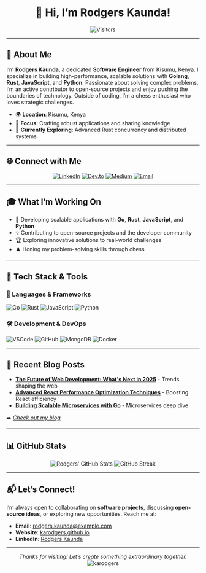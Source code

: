 <div align="center">
  <h1>👋 Hi, I’m Rodgers Kaunda!</h1>
  <img src="https://visitor-badge.laobi.icu/badge?page_id=karodgers.karodgers" alt="Visitors">
</div>

---

## 🚀 About Me
I’m **Rodgers Kaunda**, a dedicated **Software Engineer** from Kisumu, Kenya. I specialize in building high-performance, scalable solutions with **Golang**, **Rust**, **JavaScript**, and **Python**. Passionate about solving complex problems, I’m an active contributor to open-source projects and enjoy pushing the boundaries of technology. Outside of coding, I’m a chess enthusiast who loves strategic challenges.

- 🌍 **Location**: Kisumu, Kenya  
- 💼 **Focus**: Crafting robust applications and sharing knowledge  
- 🌱 **Currently Exploring**: Advanced Rust concurrency and distributed systems  

---

## 🌐 Connect with Me
<div align="center">
  <a href="https://www.linkedin.com/in/rodgers-kaunda"><img src="https://img.shields.io/badge/LinkedIn-%230077B5.svg?style=for-the-badge&logo=linkedin&logoColor=white" alt="LinkedIn"></a>
  <a href="https://dev.to/karodgers"><img src="https://img.shields.io/badge/Dev.to-%230A0A0A.svg?style=for-the-badge&logo=dev.to&logoColor=white" alt="Dev.to"></a>
  <a href="https://medium.com/@karodgers"><img src="https://img.shields.io/badge/Medium-%23000000.svg?style=for-the-badge&logo=medium&logoColor=white" alt="Medium"></a>
  <a href="mailto:rodgers.kaunda@example.com"><img src="https://img.shields.io/badge/Email-%23D14836.svg?style=for-the-badge&logo=gmail&logoColor=white" alt="Email"></a>
</div>

---

## 🎓 What I’m Working On
- 🚀 Developing scalable applications with **Go**, **Rust**, **JavaScript**, and **Python**  
- 💡 Contributing to open-source projects and the developer community  
- 🏆 Exploring innovative solutions to real-world challenges  
- ♟️ Honing my problem-solving skills through chess  

---

## 🔧 Tech Stack & Tools
### 🚀 Languages & Frameworks
<div>
  <img src="https://img.shields.io/badge/Go-%2300ADD8.svg?style=for-the-badge&logo=go&logoColor=white" alt="Go">
  <img src="https://img.shields.io/badge/Rust-%23000000.svg?style=for-the-badge&logo=rust&logoColor=white" alt="Rust">
  <img src="https://img.shields.io/badge/JavaScript-%23F7DF1E.svg?style=for-the-badge&logo=javascript&logoColor=black" alt="JavaScript">
  <img src="https://img.shields.io/badge/Python-%233776AB.svg?style=for-the-badge&logo=python&logoColor=white" alt="Python">
</div>

### 🛠️ Development & DevOps
<div>
  <img src="https://img.shields.io/badge/VSCode-%23007ACC.svg?style=for-the-badge&logo=visual-studio-code&logoColor=white" alt="VSCode">
  <img src="https://img.shields.io/badge/GitHub-%23181717.svg?style=for-the-badge&logo=github&logoColor=white" alt="GitHub">
  <img src="https://img.shields.io/badge/MongoDB-%2347A248.svg?style=for-the-badge&logo=mongodb&logoColor=white" alt="MongoDB">
  <img src="https://img.shields.io/badge/Docker-%232496ED.svg?style=for-the-badge&logo=docker&logoColor=white" alt="Docker">
</div>

---

## 📝 Recent Blog Posts
- **[The Future of Web Development: What's Next in 2025](https://karodgers.github.io/blog/the-future-of-web-development)** - Trends shaping the web  
- **[Advanced React Performance Optimization Techniques](https://karodgers.github.io/blog/advanced-react-performance)** - Boosting React efficiency  
- **[Building Scalable Microservices with Go](https://karodgers.github.io/blog/building-scalable-microservices-with-go)** - Microservices deep dive  

➡️ *[Check out my blog](https://karodgers.github.io/blog/)*

---

## 📊 GitHub Stats
<div align="center">
  <img src="https://github-readme-stats.vercel.app/api?username=karodgers&show_icons=true&theme=tokyonight" alt="Rodgers' GitHub Stats">
  <img src="https://github-readme-streak-stats.herokuapp.com/?user=karodgers&theme=tokyonight" alt="GitHub Streak">
</div>

---

## 📬 Let’s Connect!
I’m always open to collaborating on **software projects**, discussing **open-source ideas**, or exploring new opportunities. Reach me at:

- **Email**: [rodgers.kaunda@example.com](mailto:rodgers.kaunda@example.com)  
- **Website**: [karodgers.github.io](https://karodgers.github.io/#contact)  
- **LinkedIn**: [Rodgers Kaunda](https://www.linkedin.com/in/rodgers-kaunda)  

---

<div align="center">
  <i>Thanks for visiting! Let’s create something extraordinary together.</i>  
  <img src="https://img.shields.io/badge/karodgers-%23FF5733.svg?style=for-the-badge&logo=github&logoColor=white" alt="karodgers">
</div>
